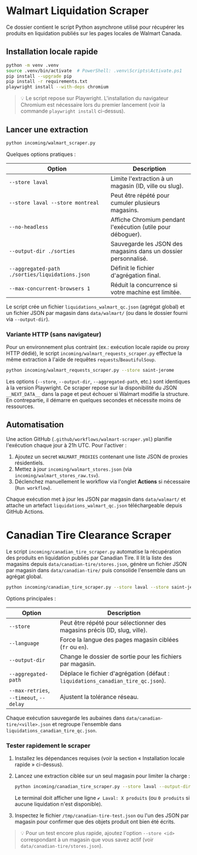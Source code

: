 # Walmart Liquidation Scraper

Ce dossier contient le script Python asynchrone utilisé pour récupérer les produits en liquidation publiés sur les pages locales de Walmart Canada.

## Installation locale rapide

```bash
python -m venv .venv
source .venv/bin/activate  # PowerShell: .venv\Scripts\Activate.ps1
pip install --upgrade pip
pip install -r requirements.txt
playwright install --with-deps chromium
```

> 💡 Le script repose sur Playwright. L'installation du navigateur Chromium est nécessaire lors du premier lancement (voir la commande `playwright install` ci-dessus).

## Lancer une extraction

```bash
python incoming/walmart_scraper.py
```

Quelques options pratiques :

| Option | Description |
| --- | --- |
| `--store laval` | Limite l'extraction à un magasin (ID, ville ou slug). |
| `--store laval --store montreal` | Peut être répété pour cumuler plusieurs magasins. |
| `--no-headless` | Affiche Chromium pendant l'exécution (utile pour déboguer). |
| `--output-dir ./sorties` | Sauvegarde les JSON des magasins dans un dossier personnalisé. |
| `--aggregated-path ./sorties/liquidations.json` | Définit le fichier d'agrégation final. |
| `--max-concurrent-browsers 1` | Réduit la concurrence si votre machine est limitée. |

Le script crée un fichier `liquidations_walmart_qc.json` (agrégat global) et un fichier JSON par magasin dans `data/walmart/` (ou dans le dossier fourni via `--output-dir`).

### Variante HTTP (sans navigateur)

Pour un environnement plus contraint (ex.: exécution locale rapide ou proxy HTTP dédié), le script `incoming/walmart_requests_scraper.py` effectue la même extraction à l'aide de requêtes `requests`/`BeautifulSoup`.

```bash
python incoming/walmart_requests_scraper.py --store saint-jerome
```

Les options (`--store`, `--output-dir`, `--aggregated-path`, etc.) sont identiques à la version Playwright. Ce scraper repose sur la disponibilité du JSON `__NEXT_DATA__` dans la page et peut échouer si Walmart modifie la structure. En contrepartie, il démarre en quelques secondes et nécessite moins de ressources.

## Automatisation

Une action GitHub (`.github/workflows/walmart-scraper.yml`) planifie l'exécution chaque jour à 21h UTC. Pour l'activer :

1. Ajoutez un secret `WALMART_PROXIES` contenant une liste JSON de proxies résidentiels.
2. Mettez à jour `incoming/walmart_stores.json` (via `incoming/walmart_stores_raw.tsv`).
3. Déclenchez manuellement le workflow via l'onglet **Actions** si nécessaire (`Run workflow`).

Chaque exécution met à jour les JSON par magasin dans `data/walmart/` et attache un artefact `liquidations_walmart_qc.json` téléchargeable depuis GitHub Actions.

# Canadian Tire Clearance Scraper

Le script `incoming/canadian_tire_scraper.py` automatise la récupération des produits en liquidation publiés par Canadian Tire. Il lit la liste des magasins depuis `data/canadian-tire/stores.json`, génère un fichier JSON par magasin dans `data/canadian-tire/` puis consolide l'ensemble dans un agrégat global.

```bash
python incoming/canadian_tire_scraper.py --store laval --store saint-jerome
```

Options principales :

| Option | Description |
| --- | --- |
| `--store` | Peut être répété pour sélectionner des magasins précis (ID, slug, ville). |
| `--language` | Force la langue des pages magasin ciblées (`fr` ou `en`). |
| `--output-dir` | Change le dossier de sortie pour les fichiers par magasin. |
| `--aggregated-path` | Déplace le fichier d'agrégation (défaut : `liquidations_canadian_tire_qc.json`). |
| `--max-retries`, `--timeout`, `--delay` | Ajustent la tolérance réseau. |

Chaque exécution sauvegarde les aubaines dans `data/canadian-tire/<ville>.json` et regroupe l'ensemble dans `liquidations_canadian_tire_qc.json`.

### Tester rapidement le scraper

1. Installez les dépendances requises (voir la section « Installation locale rapide » ci-dessus).
2. Lancez une extraction ciblée sur un seul magasin pour limiter la charge :

   ```bash
   python incoming/canadian_tire_scraper.py --store laval --output-dir /tmp/canadian-tire-test --aggregated-path /tmp/canadian-tire-test.json
   ```

   Le terminal doit afficher une ligne `✔ Laval: X produits` (ou `0 produits` si aucune liquidation n'est disponible).
3. Inspectez le fichier `/tmp/canadian-tire-test.json` ou l'un des JSON par magasin pour confirmer que des objets produit ont bien été écrits.

> 💡 Pour un test encore plus rapide, ajoutez l'option `--store <id>` correspondant à un magasin que vous savez actif (voir `data/canadian-tire/stores.json`).
